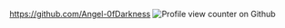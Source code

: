 https://github.com/Angel-0fDarkness
![Profile view counter on Github](https://komarev.com/ghpvc/?username=Angel-0fDarkness)
